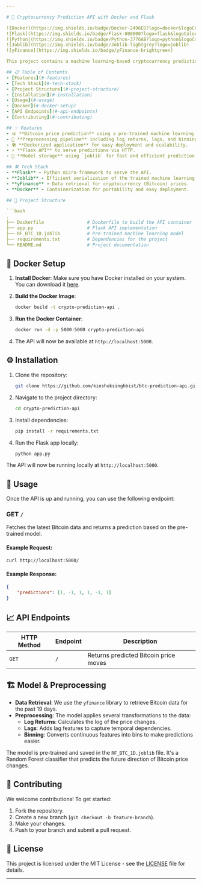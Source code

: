 ```yaml
---

# 🚀 Cryptocurrency Prediction API with Docker and Flask

![Docker](https://img.shields.io/badge/Docker-2496ED?logo=docker&logoColor=white)
![Flask](https://img.shields.io/badge/Flask-000000?logo=flask&logoColor=white)
![Python](https://img.shields.io/badge/Python-3776AB?logo=python&logoColor=white)
![Joblib](https://img.shields.io/badge/Joblib-lightgrey?logo=joblib)
![yFinance](https://img.shields.io/badge/yFinance-brightgreen)

This project contains a machine learning-based cryptocurrency prediction API using Flask, Docker, and a pre-trained `joblib` model. The API retrieves recent Bitcoin data using the `yfinance` library, performs preprocessing, and serves predictions through a simple REST interface.

## 📋 Table of Contents
- [Features](#-features)
- [Tech Stack](#-tech-stack)
- [Project Structure](#-project-structure)
- [Installation](#-installation)
- [Usage](#-usage)
- [Docker](#-docker-setup)
- [API Endpoints](#-api-endpoints)
- [Contributing](#-contributing)

## ✨ Features
- 📊 **Bitcoin price prediction** using a pre-trained machine learning model.
- 🔧 **Preprocessing pipeline** including log returns, lags, and binning of features.
- 🛠️ **Dockerized application** for easy deployment and scalability.
- ⚡ **Flask API** to serve predictions via HTTP.
- 🧠 **Model storage** using `joblib` for fast and efficient prediction serving.

## 🛠️ Tech Stack
- **Flask** - Python micro-framework to serve the API.
- **Joblib** - Efficient serialization of the trained machine learning model.
- **yFinance** - Data retrieval for cryptocurrency (Bitcoin) prices.
- **Docker** - Containerization for portability and easy deployment.

## 📂 Project Structure

```bash
.
├── Dockerfile                # Dockerfile to build the API container
├── app.py                    # Flask API implementation
├── RF_BTC_1D.joblib          # Pre-trained machine learning model
├── requirements.txt          # Dependencies for the project
└── README.md                 # Project documentation
```

## 🐳 Docker Setup

1. **Install Docker**: Make sure you have Docker installed on your system. You can download it [here](https://www.docker.com/products/docker-desktop).
   
2. **Build the Docker Image**:
    ```bash
    docker build -t crypto-prediction-api .
    ```

3. **Run the Docker Container**:
    ```bash
    docker run -d -p 5000:5000 crypto-prediction-api
    ```

4. The API will now be available at `http://localhost:5000`.

## ⚙️ Installation

1. Clone the repository:
    ```bash
    git clone https://github.com/kinshuksinghbist/btc-prediction-api.git
    ```

2. Navigate to the project directory:
    ```bash
    cd crypto-prediction-api
    ```

3. Install dependencies:
    ```bash
    pip install -r requirements.txt
    ```

4. Run the Flask app locally:
    ```bash
    python app.py
    ```

The API will now be running locally at `http://localhost:5000`.

## 🚀 Usage

Once the API is up and running, you can use the following endpoint:

### GET `/`
Fetches the latest Bitcoin data and returns a prediction based on the pre-trained model.

#### Example Request:
```bash
curl http://localhost:5000/
```

#### Example Response:
```json
{
    "predictions": [1, -1, 1, 1, -1, 1]
}
```

## 📈 API Endpoints

| HTTP Method | Endpoint | Description                           |
|-------------|----------|---------------------------------------|
| `GET`       | `/`      | Returns predicted Bitcoin price moves |

## 🏗️ Model & Preprocessing

- **Data Retrieval**: We use the `yfinance` library to retrieve Bitcoin data for the past 19 days.
- **Preprocessing**: The model applies several transformations to the data:
  - **Log Returns**: Calculates the log of the price changes.
  - **Lags**: Adds lag features to capture temporal dependencies.
  - **Binning**: Converts continuous features into bins to make predictions easier.
  
The model is pre-trained and saved in the `RF_BTC_1D.joblib` file. It's a Random Forest classifier that predicts the future direction of Bitcoin price changes.

## 🤝 Contributing

We welcome contributions! To get started:

1. Fork the repository.
2. Create a new branch (`git checkout -b feature-branch`).
3. Make your changes.
4. Push to your branch and submit a pull request.

## 📄 License

This project is licensed under the MIT License - see the [LICENSE](LICENSE) file for details.

---
```

